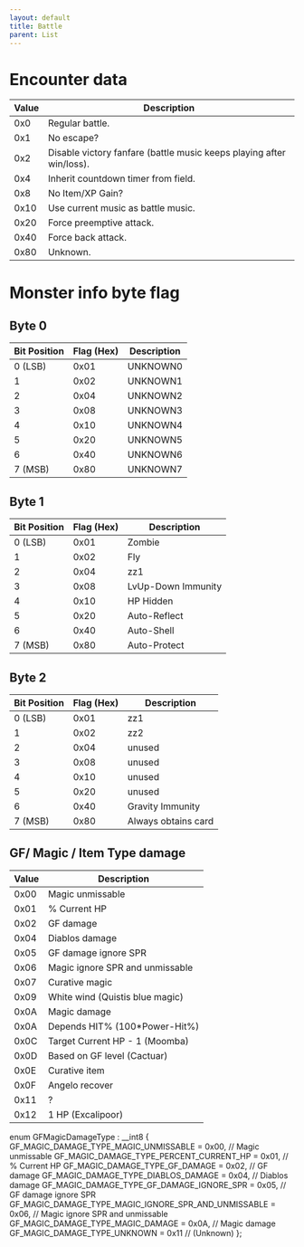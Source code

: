 ```yaml
---
layout: default
title: Battle
parent: List
---
```



# Encounter data

| Value | Description                                                          |
|-------|----------------------------------------------------------------------|
| 0x0   | Regular battle.                                                      |
| 0x1   | No escape?                                                           |
| 0x2   | Disable victory fanfare (battle music keeps playing after win/loss). |
| 0x4   | Inherit countdown timer from field.                                  |
| 0x8   | No Item/XP Gain?                                                     |
| 0x10  | Use current music as battle music.                                   |
| 0x20  | Force preemptive attack.                                             |
| 0x40  | Force back attack.                                                   |
| 0x80  | Unknown.                                                             |

# Monster info byte flag


## Byte 0

| Bit Position | Flag (Hex) | Description |
|--------------|------------|-------------|
| 0 (LSB)      | 0x01       | UNKNOWN0    |
| 1            | 0x02       | UNKNOWN1    |
| 2            | 0x04       | UNKNOWN2    |
| 3            | 0x08       | UNKNOWN3    |
| 4            | 0x10       | UNKNOWN4    |
| 5            | 0x20       | UNKNOWN5    |
| 6            | 0x40       | UNKNOWN6    |
| 7 (MSB)      | 0x80       | UNKNOWN7    |


## Byte 1

| Bit Position | Flag (Hex) | Description           |
|--------------|------------|-----------------------|
| 0 (LSB)      | 0x01       | Zombie                |
| 1            | 0x02       | Fly                   |
| 2            | 0x04       | zz1                   |
| 3            | 0x08       | LvUp-Down Immunity    |
| 4            | 0x10       | HP Hidden             |
| 5            | 0x20       | Auto-Reflect          |
| 6            | 0x40       | Auto-Shell            |
| 7 (MSB)      | 0x80       | Auto-Protect          |

## Byte 2

| Bit Position | Flag (Hex) | Description           |
|--------------|------------|-----------------------|
| 0 (LSB)      | 0x01       | zz1                   |
| 1            | 0x02       | zz2                   |
| 2            | 0x04       | unused                |
| 3            | 0x08       | unused                |
| 4            | 0x10       | unused                |
| 5            | 0x20       | unused                |
| 6            | 0x40       | Gravity Immunity      |
| 7 (MSB)      | 0x80       | Always obtains card   |

## GF/ Magic / Item Type damage

| Value | Description                     |
|-------|---------------------------------|
| 0x00  | Magic unmissable                |
| 0x01  | % Current HP                    |
| 0x02  | GF damage                       |
| 0x04  | Diablos damage                  |
| 0x05  | GF damage ignore SPR            |
| 0x06  | Magic ignore SPR and unmissable |
| 0x07  | Curative magic                  |
| 0x09  | White wind (Quistis blue magic) |
| 0x0A  | Magic damage                    |
| 0x0A  | Depends HIT% (100*Power-Hit%)   |
| 0x0C  | Target Current HP - 1 (Moomba)  |
| 0x0D  | Based on GF level (Cactuar)     |
| 0x0E  | Curative item                   |
| 0x0F  | Angelo recover                  |
| 0x11  | ?                               |
| 0x12  | 1 HP (Excalipoor)               |


enum GFMagicDamageType : __int8 {
    GF_MAGIC_DAMAGE_TYPE_MAGIC_UNMISSABLE               = 0x00, // Magic unmissable
    GF_MAGIC_DAMAGE_TYPE_PERCENT_CURRENT_HP             = 0x01, // % Current HP
    GF_MAGIC_DAMAGE_TYPE_GF_DAMAGE                      = 0x02, // GF damage
    GF_MAGIC_DAMAGE_TYPE_DIABLOS_DAMAGE                 = 0x04, // Diablos damage
    GF_MAGIC_DAMAGE_TYPE_GF_DAMAGE_IGNORE_SPR           = 0x05, // GF damage ignore SPR
    GF_MAGIC_DAMAGE_TYPE_MAGIC_IGNORE_SPR_AND_UNMISSABLE = 0x06, // Magic ignore SPR and unmissable
    GF_MAGIC_DAMAGE_TYPE_MAGIC_DAMAGE                   = 0x0A, // Magic damage
    GF_MAGIC_DAMAGE_TYPE_UNKNOWN                        = 0x11  // (Unknown)
};






